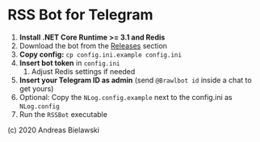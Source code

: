 RSS Bot for Telegram
=====================
1. **Install .NET Core Runtime >= 3.1 and Redis**
2. Download the bot from the [Releases](https://github.com/Brawl345/RSSBot-Sharp/releases) section
3. **Copy config:** `cp config.ini.example config.ini`
4. **Insert bot token** in `config.ini`
   1. Adjust Redis settings if needed
5. **Insert your Telegram ID as admin** (send `@Brawlbot id` inside a chat to get yours)
6. Optional: Copy the `NLog.config.example` next to the config.ini as `NLog.config`
7. Run the `RSSBot` executable

(c) 2020 Andreas Bielawski
